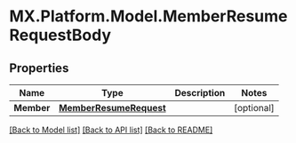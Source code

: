 # MX.Platform.Model.MemberResumeRequestBody

## Properties

Name | Type | Description | Notes
------------ | ------------- | ------------- | -------------
**Member** | [**MemberResumeRequest**](MemberResumeRequest.md) |  | [optional] 

[[Back to Model list]](../README.md#documentation-for-models) [[Back to API list]](../README.md#documentation-for-api-endpoints) [[Back to README]](../README.md)

